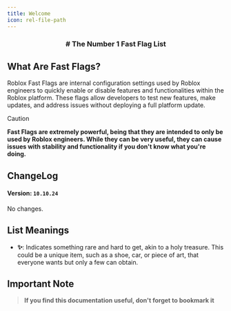 ```yaml
---
title: Welcome
icon: rel-file-path	
---
```


<h3 align="center"># The Number 1 Fast Flag List</h3>

## What Are Fast Flags?
Roblox Fast Flags are internal configuration settings used by Roblox engineers to quickly enable or disable features and functionalities within the Roblox platform. These flags allow developers to test new features, make updates, and address issues without deploying a full platform update.

> [!CAUTION]
> **Fast Flags are extremely powerful, being that they are intended to only be used by Roblox engineers. While they can be very useful, they can cause issues with stability and functionality if you don't know what you're doing.**

## ChangeLog
#### Version: `10.10.24`
No changes.

## List Meanings
- **✨**: Indicates something rare and hard to get, akin to a holy treasure. This could be a unique item, such as a shoe, car, or piece of art, that everyone wants but only a few can obtain.

## Important Note
> **If you find this documentation useful, don't forget to bookmark it**

